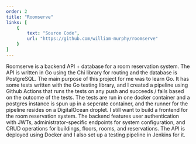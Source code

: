 ```yaml
---
order: 2
title: "Roomserve"
links: [
    {
        text: "Source Code",
        url: "https://github.com/william-murphy/roomserve"
    }
]
---
```

Roomserve is a backend API + database for a room reservation system. The API is written in Go using the Chi library for routing and the database is PostgreSQL. The main purpose of this project for me was to learn Go. It has some tests written with the Go testing library, and I created a pipeline using Github Actions that runs the tests on any push and succeeds / fails based on the outcome of the tests. The tests are run in one docker container and a postgres instance is spun up in a seperate container, and the runner for the pipeline resides on a DigitalOcean droplet. I still want to build a frontend for the room reservation system. The backend features user authentication with JWTs, administrator-specific endpoints for system configuration, and CRUD operations for buildings, floors, rooms, and reservations. The API is deployed using Docker and I also set up a testing pipeline in Jenkins for it.